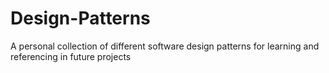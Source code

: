 # Design-Patterns
A personal collection of different software design patterns for learning and referencing in future projects
